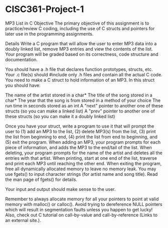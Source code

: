 # CISC361-Project-1
MP3 List in C
Objective
The primary objective of this assignment is to practice/review C coding, including the use of C structs and pointers for later use in the programming assignments.

Details
Write a C program that will allow the user to enter MP3 data into a doubly linked list, remove MP3 entries and view the contents of the list. Your program will be graded based on its correctness, code structure and documentation.

You should have a .h file that declares function prototypes, structs, etc. Your .c file(s) should #include only .h files and contain all the actual C code. You need to make a C struct to hold information of an MP3. In this struct you should have:

The name of the artist stored in a char*
The title of the song stored in a char*
The year that the song is from stored in a method of your choice
The run time in seconds stored as an int
A "next" pointer to another one of these structs (so you can make a linked list)
A "prev" pointer to another one of these structs (so you can make it a doubly linked list)
 

Once you have your struct, write a program to use it that will prompt the user to (1) add an MP3 to the list, (2) delete MP3(s) from the list, (3) print the list from beginning to end, (4) print the list from end to beginning, and (5) exit the program. When adding an MP3, your program prompts for each piece of information, and adds the MP3 to the end/tail of the list. When deleting, your program prompts for the name of the artist and deletes all the entries with that artist. When printing, start at one end of the list, traverse and print each MP3 until reaching the other end. When exiting the program, free all dynamically allocated memory to leave no memory leak. You may use fgets() to input character strings (for artist name and song title).  Read the man page of fgets() for details.

Your input and output should make sense to the user.

Remember to always allocate memory for all your pointers to point at valid memory with malloc() or calloc(). Avoid trying to dereference NULL pointers which will result in segmentation faults unless you happen to get lucky! Also, check out C tutorial on call-by-value and call-by-reference (Links to an external site.).
